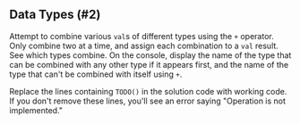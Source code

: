 ## Data Types (#2)

Attempt to combine various `val`s of different types using the `+` operator.
Only combine two at a time, and assign each combination to a `val` result. See
which types combine. On the console, display the name of the type that can be
combined with any other type if it appears first, and the name of the type that
can't be combined with itself using `+`.

Replace the lines containing `TODO()` in the solution code with working code.
If you don't remove these lines, you'll see an error saying "Operation is not
implemented."

